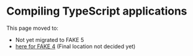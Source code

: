 # Compiling TypeScript applications

This page moved to:

- Not yet migrated to FAKE 5
- [here for FAKE 4](todo-typescript.html) (Final location not decided yet)

